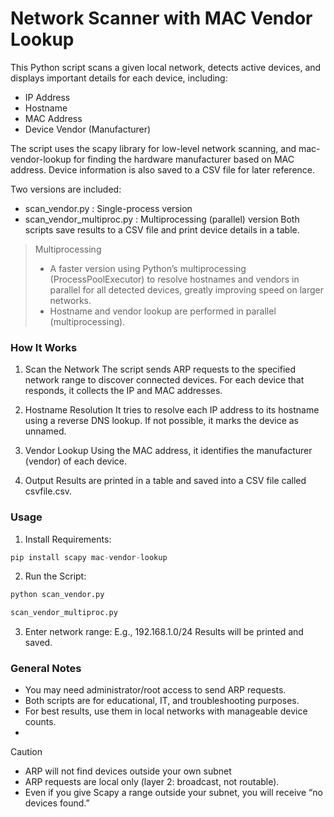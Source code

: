 # Network Scanner with MAC Vendor Lookup
This Python script scans a given local network, detects active devices, and displays important details for each device, including:

- IP Address
- Hostname
- MAC Address
- Device Vendor (Manufacturer)

The script uses the scapy library for low-level network scanning, and mac-vendor-lookup for finding the hardware manufacturer based on MAC address. Device information is also saved to a CSV file for later reference.

Two versions are included:
- scan_vendor.py : Single-process version
- scan_vendor_multiproc.py : Multiprocessing (parallel) version
Both scripts save results to a CSV file and print device details in a table.

> Multiprocessing
> - A faster version using Python’s multiprocessing (ProcessPoolExecutor) to resolve hostnames and vendors in parallel for all detected devices, greatly improving speed on larger networks.
> - Hostname and vendor lookup are performed in parallel (multiprocessing).

### How It Works
1. Scan the Network
The script sends ARP requests to the specified network range to discover connected devices. For each device that responds, it collects the IP and MAC addresses.

2. Hostname Resolution
It tries to resolve each IP address to its hostname using a reverse DNS lookup. If not possible, it marks the device as unnamed.

3. Vendor Lookup
Using the MAC address, it identifies the manufacturer (vendor) of each device.

4. Output
Results are printed in a table and saved into a CSV file called csvfile.csv.

### Usage
1. Install Requirements:
```python
pip install scapy mac-vendor-lookup
```
2. Run the Script:
```python
python scan_vendor.py
```
```python
scan_vendor_multiproc.py
```
3. Enter network range:
E.g., 192.168.1.0/24
Results will be printed and saved.

### General Notes
- You may need administrator/root access to send ARP requests.
- Both scripts are for educational, IT, and troubleshooting purposes.
- For best results, use them in local networks with manageable device counts.
- 
> [!CAUTION]
> - ARP will not find devices outside your own subnet
> - ARP requests are local only (layer 2: broadcast, not routable).
> - Even if you give Scapy a range outside your subnet, you will receive “no devices found.”
